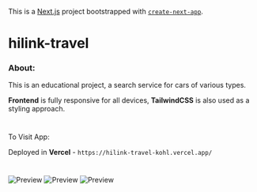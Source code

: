 This is a [Next.js](https://nextjs.org/) project bootstrapped with [`create-next-app`](https://github.com/vercel/next.js/tree/canary/packages/create-next-app).



# hilink-travel

### About:

This is an educational project, a search service for cars of various types.

**Frontend** is fully responsive for all devices, **TailwindCSS** is also used as a styling approach.

#

To Visit App:

Deployed in **Vercel** - `https://hilink-travel-kohl.vercel.app/`

#

![Preview](https://i.ibb.co.com/QpsvxJ8/2024-02-12-11-58-40.png)
![Preview](https://i.ibb.co.com/T1q8Psw/2024-02-12-11-58-53.png)
![Preview](https://i.ibb.co.com/w64YqBr/2024-02-12-11-59-02.png)

